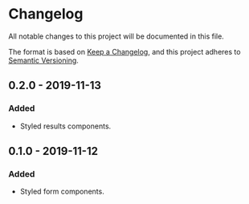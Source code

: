 # Changelog

All notable changes to this project will be documented in this file.

The format is based on [Keep a Changelog](https://keepachangelog.com/en/1.0.0/),
and this project adheres to [Semantic Versioning](https://semver.org/spec/v2.0.0.html).

## 0.2.0 - 2019-11-13

### Added

- Styled results components.

## 0.1.0 - 2019-11-12

### Added

- Styled form components.
